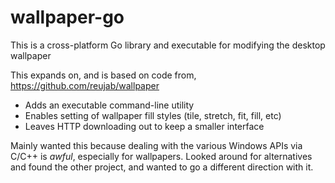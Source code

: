 # wallpaper-go

This is a cross-platform Go library and executable for modifying the desktop wallpaper

This expands on, and is based on code from, https://github.com/reujab/wallpaper

- Adds an executable command-line utility
- Enables setting of wallpaper fill styles (tile, stretch, fit, fill, etc)
- Leaves HTTP downloading out to keep a smaller interface

Mainly wanted this because dealing with the various Windows APIs via C/C++ is _awful_, especially for wallpapers. Looked around for alternatives and found the other project, and wanted to go a different direction with it.